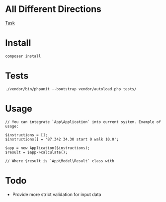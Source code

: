 # All Different Directions 

[Task](https://open.kattis.com/problems/alldifferentdirections)

# Install

`composer install`

# Tests

`./vendor/bin/phpunit --bootstrap vendor/autoload.php tests/`

# Usage

```
// You can integrate `App\Application` into current system. Example of usage:

$instructions = [];
$instructions[] = '87.342 34.30 start 0 walk 10.0';

$app = new Application($instructions);
$result = $app->calculate();

// Where $result is `App\Model\Result` class with 
```

# Todo

- Provide more strict validation for input data
